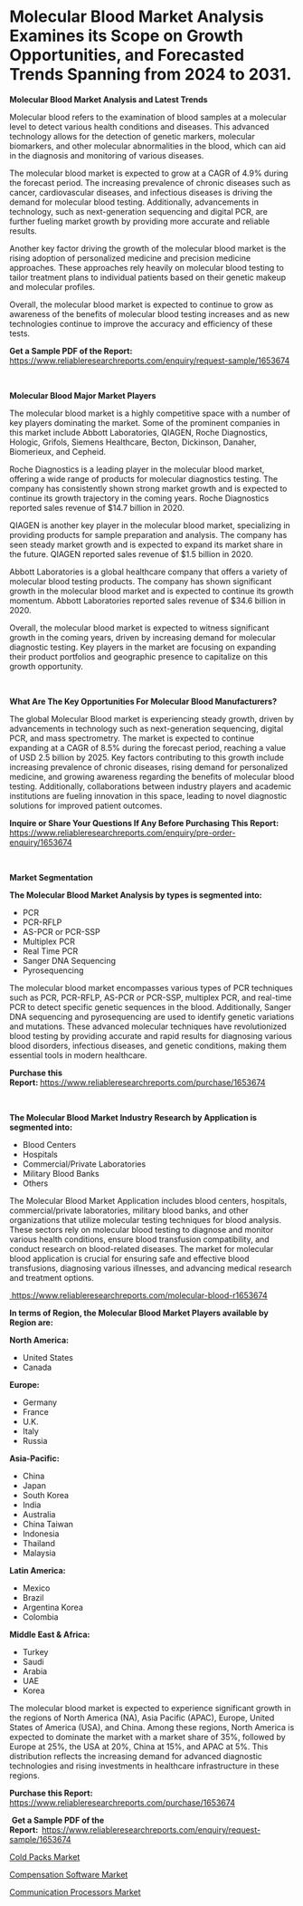 <p><h1>Molecular Blood Market Analysis Examines its Scope on Growth Opportunities, and Forecasted Trends Spanning from 2024 to 2031.</h1></p><p><strong>Molecular Blood Market Analysis and Latest Trends</strong></p>
<p><p>Molecular blood refers to the examination of blood samples at a molecular level to detect various health conditions and diseases. This advanced technology allows for the detection of genetic markers, molecular biomarkers, and other molecular abnormalities in the blood, which can aid in the diagnosis and monitoring of various diseases.</p><p>The molecular blood market is expected to grow at a CAGR of 4.9% during the forecast period. The increasing prevalence of chronic diseases such as cancer, cardiovascular diseases, and infectious diseases is driving the demand for molecular blood testing. Additionally, advancements in technology, such as next-generation sequencing and digital PCR, are further fueling market growth by providing more accurate and reliable results.</p><p>Another key factor driving the growth of the molecular blood market is the rising adoption of personalized medicine and precision medicine approaches. These approaches rely heavily on molecular blood testing to tailor treatment plans to individual patients based on their genetic makeup and molecular profiles.</p><p>Overall, the molecular blood market is expected to continue to grow as awareness of the benefits of molecular blood testing increases and as new technologies continue to improve the accuracy and efficiency of these tests.</p></p>
<p><strong>Get a Sample PDF of the Report:&nbsp;</strong> <a href="https://www.reliableresearchreports.com/enquiry/request-sample/1653674">https://www.reliableresearchreports.com/enquiry/request-sample/1653674</a></p>
<p>&nbsp;</p>
<p><strong>Molecular Blood Major Market Players</strong></p>
<p><p>The molecular blood market is a highly competitive space with a number of key players dominating the market. Some of the prominent companies in this market include Abbott Laboratories, QIAGEN, Roche Diagnostics, Hologic, Grifols, Siemens Healthcare, Becton, Dickinson, Danaher, Biomerieux, and Cepheid.</p><p>Roche Diagnostics is a leading player in the molecular blood market, offering a wide range of products for molecular diagnostics testing. The company has consistently shown strong market growth and is expected to continue its growth trajectory in the coming years. Roche Diagnostics reported sales revenue of $14.7 billion in 2020.</p><p>QIAGEN is another key player in the molecular blood market, specializing in providing products for sample preparation and analysis. The company has seen steady market growth and is expected to expand its market share in the future. QIAGEN reported sales revenue of $1.5 billion in 2020.</p><p>Abbott Laboratories is a global healthcare company that offers a variety of molecular blood testing products. The company has shown significant growth in the molecular blood market and is expected to continue its growth momentum. Abbott Laboratories reported sales revenue of $34.6 billion in 2020.</p><p>Overall, the molecular blood market is expected to witness significant growth in the coming years, driven by increasing demand for molecular diagnostic testing. Key players in the market are focusing on expanding their product portfolios and geographic presence to capitalize on this growth opportunity.</p></p>
<p>&nbsp;</p>
<p><strong>What Are The Key Opportunities For Molecular Blood Manufacturers?</strong></p>
<p><p>The global Molecular Blood market is experiencing steady growth, driven by advancements in technology such as next-generation sequencing, digital PCR, and mass spectrometry. The market is expected to continue expanding at a CAGR of 8.5% during the forecast period, reaching a value of USD 2.5 billion by 2025. Key factors contributing to this growth include increasing prevalence of chronic diseases, rising demand for personalized medicine, and growing awareness regarding the benefits of molecular blood testing. Additionally, collaborations between industry players and academic institutions are fueling innovation in this space, leading to novel diagnostic solutions for improved patient outcomes.</p></p>
<p><strong>Inquire or Share Your Questions If Any Before Purchasing This Report:</strong> <a href="https://www.reliableresearchreports.com/enquiry/pre-order-enquiry/1653674">https://www.reliableresearchreports.com/enquiry/pre-order-enquiry/1653674</a></p>
<p>&nbsp;</p>
<p><strong>Market Segmentation</strong></p>
<p><strong>The Molecular Blood Market Analysis by types is segmented into:</strong></p>
<p><ul><li>PCR</li><li>PCR-RFLP</li><li>AS-PCR or PCR-SSP</li><li>Multiplex PCR</li><li>Real Time PCR</li><li>Sanger DNA Sequencing</li><li>Pyrosequencing</li></ul></p>
<p><p>The molecular blood market encompasses various types of PCR techniques such as PCR, PCR-RFLP, AS-PCR or PCR-SSP, multiplex PCR, and real-time PCR to detect specific genetic sequences in the blood. Additionally, Sanger DNA sequencing and pyrosequencing are used to identify genetic variations and mutations. These advanced molecular techniques have revolutionized blood testing by providing accurate and rapid results for diagnosing various blood disorders, infectious diseases, and genetic conditions, making them essential tools in modern healthcare.</p></p>
<p><strong>Purchase this Report:&nbsp;</strong><a href="https://www.reliableresearchreports.com/purchase/1653674">https://www.reliableresearchreports.com/purchase/1653674</a></p>
<p>&nbsp;</p>
<p><strong>The Molecular Blood Market Industry Research by Application is segmented into:</strong></p>
<p><ul><li>Blood Centers</li><li>Hospitals</li><li>Commercial/Private Laboratories</li><li>Military Blood Banks</li><li>Others</li></ul></p>
<p><p>The Molecular Blood Market Application includes blood centers, hospitals, commercial/private laboratories, military blood banks, and other organizations that utilize molecular testing techniques for blood analysis. These sectors rely on molecular blood testing to diagnose and monitor various health conditions, ensure blood transfusion compatibility, and conduct research on blood-related diseases. The market for molecular blood application is crucial for ensuring safe and effective blood transfusions, diagnosing various illnesses, and advancing medical research and treatment options.</p></p>
<p><a href="https://www.reliableresearchreports.com/molecular-blood-r1653674">&nbsp;https://www.reliableresearchreports.com/molecular-blood-r1653674</a></p>
<p><strong>In terms of Region, the Molecular Blood Market Players available by Region are:</strong></p>
<p>
    <p> <strong> North America: </strong>
        <ul>
            <li>United States</li>
            <li>Canada</li>
        </ul>
        </p> 
    <p> <strong> Europe: </strong>
        <ul>
            <li>Germany</li>
            <li>France</li>
            <li>U.K.</li>
            <li>Italy</li>
            <li>Russia</li>
        </ul>
        </p> 
    <p> <strong> Asia-Pacific: </strong>
        <ul>
            <li>China</li>
            <li>Japan</li>
            <li>South Korea</li>
            <li>India</li>
            <li>Australia</li>
            <li>China Taiwan</li>
            <li>Indonesia</li>
            <li>Thailand</li>
            <li>Malaysia</li>
        </ul>
        </p> 
    <p> <strong> Latin America: </strong>
        <ul>
            <li>Mexico</li>
            <li>Brazil</li>
            <li>Argentina Korea</li>
            <li>Colombia</li>
        </ul>
        </p> 
    <p> <strong> Middle East & Africa: </strong>
        <ul>
            <li>Turkey</li>
            <li>Saudi</li>
            <li>Arabia</li>
            <li>UAE</li>
            <li>Korea</li>
        </ul>
    </p>
    </p>
<p><p>The molecular blood market is expected to experience significant growth in the regions of North America (NA), Asia Pacific (APAC), Europe, United States of America (USA), and China. Among these regions, North America is expected to dominate the market with a market share of 35%, followed by Europe at 25%, the USA at 20%, China at 15%, and APAC at 5%. This distribution reflects the increasing demand for advanced diagnostic technologies and rising investments in healthcare infrastructure in these regions.</p></p>
<p><strong>Purchase this Report: </strong><a href="https://www.reliableresearchreports.com/purchase/1653674">https://www.reliableresearchreports.com/purchase/1653674</a></p>
<p>&nbsp;<strong>Get a Sample PDF of the Report:&nbsp;&nbsp;</strong><a href="https://www.reliableresearchreports.com/enquiry/request-sample/1653674">https://www.reliableresearchreports.com/enquiry/request-sample/1653674</a></p>
<p><strong></strong></p>
<p><p><a href="https://www.linkedin.com/pulse/cold-packs-market-analysis-its-cagr-segmentation-global-industry-zbkjc">Cold Packs Market</a></p><p><a href="https://www.linkedin.com/pulse/compensation-software-market-comprehensive-assessment-9u6fc">Compensation Software Market</a></p><p><a href="https://www.linkedin.com/pulse/communication-processors-market-size-trends-complete-industry-uvawf">Communication Processors Market</a></p></p>